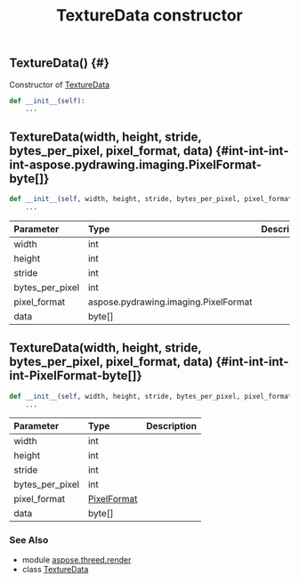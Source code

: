 ﻿---
title: TextureData constructor
second_title: Aspose.3D for Python via .NET API References
description: 
type: docs
weight: 10
url: /python-net/aspose.threed.render/texturedata/__init__/
is_root: false
---

## TextureData() {#}

Constructor of [TextureData](/3d/python-net/aspose.threed.render/texturedata)



```python
def __init__(self):
    ...
```




## TextureData(width, height, stride, bytes_per_pixel, pixel_format, data) {#int-int-int-int-aspose.pydrawing.imaging.PixelFormat-byte[]}



```python
def __init__(self, width, height, stride, bytes_per_pixel, pixel_format, data):
    ...
```


| Parameter | Type | Description |
| :- | :- | :- |
| width | int |  |
| height | int |  |
| stride | int |  |
| bytes_per_pixel | int |  |
| pixel_format | aspose.pydrawing.imaging.PixelFormat |  |
| data | byte[] |  |


## TextureData(width, height, stride, bytes_per_pixel, pixel_format, data) {#int-int-int-int-PixelFormat-byte[]}



```python
def __init__(self, width, height, stride, bytes_per_pixel, pixel_format, data):
    ...
```


| Parameter | Type | Description |
| :- | :- | :- |
| width | int |  |
| height | int |  |
| stride | int |  |
| bytes_per_pixel | int |  |
| pixel_format | [PixelFormat](/3d/python-net/aspose.threed.render/pixelformat) |  |
| data | byte[] |  |



### See Also
* module [aspose.threed.render](../../)
* class [TextureData](/3d/python-net/aspose.threed.render/texturedata)
